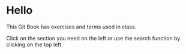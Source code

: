 # Hello

This Git Book has exercises and terms used in class.

Click on the section you need on the left or use the search function by clicking on the top left.
